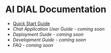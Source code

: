 # AI DIAL Documentation

* [Quick Start Guide](https://github.com/epam/ai-dial/blob/documentation/quick-start.md)
* *Chat Application User Guide  - coming soon*
* *Deployment Guide - coming soon*
* *Development Guide - coming soon*
* *FAQ  - coming soon*
